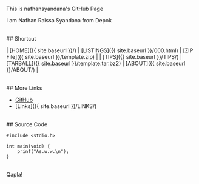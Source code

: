 ---
---

<br>
This is nafhansyandana's GitHub Page

I am Nafhan Raissa Syandana from Depok

<br>
## Shortcut

| [HOME]({{ site.baseurl }}/) | [LISTINGS]({{ site.baseurl }}/000.html) | [ZIP File]({{ site.baseurl }}/template.zip) |
| [TIPS]({{ site.baseurl }}/TIPS/) | [TARBALL]({{ site.baseurl }}/template.tar.bz2) | [ABOUT]({{ site.baseurl }}/ABOUT/) |

<br>
## More Links

* [GitHub](https://github.com/nafhansyandana/os212)
* [Links]({{ site.baseurl }}/LINKS/)

<br>
## Source Code

```
#include <stdio.h>

int main(void) {
    prinf("As.w.w.\n");
}

```

<br>
Qapla!

